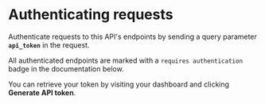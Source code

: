 # Authenticating requests

Authenticate requests to this API's endpoints by sending a query parameter **`api_token`** in the request.

All authenticated endpoints are marked with a `requires authentication` badge in the documentation below.

You can retrieve your token by visiting your dashboard and clicking <b>Generate API token</b>.
